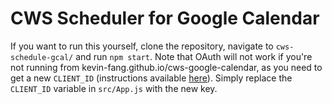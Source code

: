 # CWS Scheduler for Google Calendar

If you want to run this yourself, clone the repository, navigate to `cws-schedule-gcal/` and run `npm start`. Note that OAuth will not work if you're not running from kevin-fang.github.io/cws-google-calendar, as you need to get a new `CLIENT_ID` (instructions available [here](https://developers.google.com/google-apps/calendar/quickstart/js)). Simply replace the `CLIENT_ID` variable in `src/App.js` with the new key.